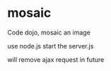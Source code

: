 # mosaic
Code dojo, mosaic an image

use node.js start the server.js

will remove ajax request in future
